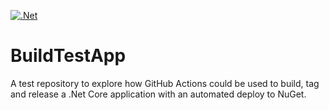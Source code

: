 [![.Net](https://github.com/cjdutoit/BuildTestApp/actions/workflows/dotnet.yml/badge.svg)](https://github.com/cjdutoit/BuildTestApp/actions/workflows/dotnet.yml)

# BuildTestApp

A test repository to explore how GitHub Actions could be used to build, tag and release a .Net Core application with an automated deploy to NuGet.